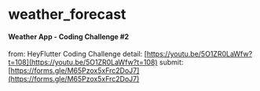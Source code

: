# weather_forecast

#### Weather App - Coding Challenge #2

from: HeyFlutter Coding Challenge
detail: [https://youtu.be/5O1ZR0LaWfw?t=108](https://youtu.be/5O1ZR0LaWfw?t=108)
submit: [https://forms.gle/M65Pzox5xFrc2DoJ7](https://forms.gle/M65Pzox5xFrc2DoJ7)

